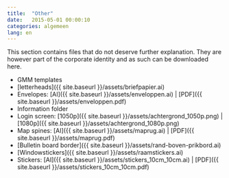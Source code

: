 ```yaml
---
title:  "Other"
date:   2015-05-01 00:00:10
categories: algemeen
lang: en
---
```

This section contains files that do not deserve further explanation.
 They are however part of the corporate identity and as such can be downloaded here.

* GMM templates
* [letterheads]({{ site.baseurl }}/assets/briefpapier.ai)
* Envelopes: [AI]({{ site.baseurl }}/assets/enveloppen.ai) \| [PDF]({{ site.baseurl }}/assets/enveloppen.pdf)
* Information folder
* Login screen: [1050p]({{ site.baseurl }}/assets/achtergrond_1050p.png) \| [1080p]({{ site.baseurl }}/assets/achtergrond_1080p.png)
* Map spines: [AI]({{ site.baseurl }}/assets/maprug.ai) \| [PDF]({{ site.baseurl }}/assets/maprug.pdf)
* [Bulletin board border]({{ site.baseurl }}/assets/rand-boven-prikbord.ai)
* [Windowstickers]({{ site.baseurl }}/assets/raamstickers.ai)
* Stickers: [AI]({{ site.baseurl }}/assets/stickers_10cm_10cm.ai) \| [PDF]({{ site.baseurl }}/assets/stickers_10cm_10cm.pdf)
